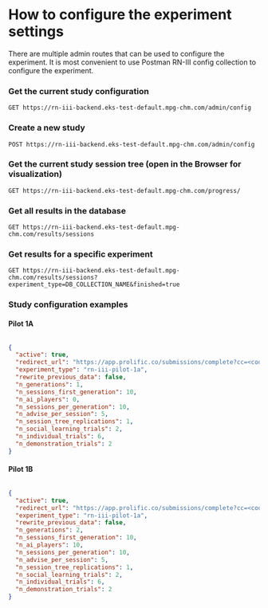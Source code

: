 # How to configure the experiment settings

There are multiple admin routes that can be used to configure the experiment. It is most convenient to use Postman RN-III config collection to configure the experiment.

### Get the current study configuration

`GET https://rn-iii-backend.eks-test-default.mpg-chm.com/admin/config`

### Create a new study

`POST https://rn-iii-backend.eks-test-default.mpg-chm.com/admin/config`

### Get the current study session tree (open in the Browser for visualization)

`GET https://rn-iii-backend.eks-test-default.mpg-chm.com/progress/`

### Get all results in the database

`GET https://rn-iii-backend.eks-test-default.mpg-chm.com/results/sessions`

### Get results for a specific experiment

`GET https://rn-iii-backend.eks-test-default.mpg-chm.com/results/sessions?experiment_type=DB_COLLECTION_NAME&finished=true`

### Study configuration examples

#### Pilot 1A

```json

{
  "active": true,
  "redirect_url": "https://app.prolific.co/submissions/complete?cc=<code>",
  "experiment_type": "rn-iii-pilot-1a",
  "rewrite_previous_data": false,
  "n_generations": 1,
  "n_sessions_first_generation": 10,
  "n_ai_players": 0,
  "n_sessions_per_generation": 10,
  "n_advise_per_session": 5,
  "n_session_tree_replications": 1,
  "n_social_learning_trials": 2,
  "n_individual_trials": 6,
  "n_demonstration_trials": 2
}

```

#### Pilot 1B

```json

{
  "active": true,
  "redirect_url": "https://app.prolific.co/submissions/complete?cc=<code>",
  "experiment_type": "rn-iii-pilot-1a",
  "rewrite_previous_data": false,
  "n_generations": 2,
  "n_sessions_first_generation": 10,
  "n_ai_players": 10,
  "n_sessions_per_generation": 10,
  "n_advise_per_session": 5,
  "n_session_tree_replications": 1,
  "n_social_learning_trials": 2,
  "n_individual_trials": 6,
  "n_demonstration_trials": 2
}

```